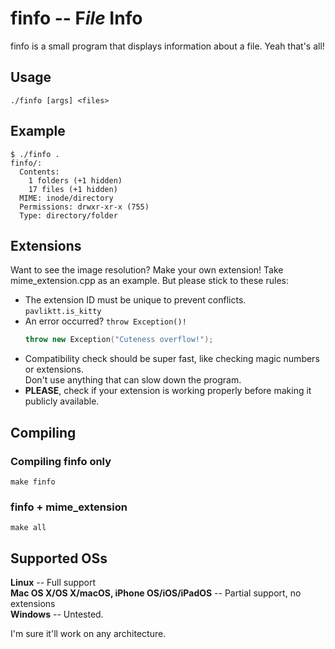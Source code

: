 # finfo -- F*ile* Info
finfo is a small program that displays information about a file. Yeah that's all!

## Usage
```
./finfo [args] <files>
```

## Example
```
$ ./finfo .
finfo/:
  Contents:
    1 folders (+1 hidden)
    17 files (+1 hidden)
  MIME: inode/directory
  Permissions: drwxr-xr-x (755)
  Type: directory/folder
```

## Extensions
Want to see the image resolution? Make your own extension!
Take mime_extension.cpp as an example.
But please stick to these rules:
* The extension ID must be unique to prevent conflicts.<br>
  `pavliktt.is_kitty`
* An error occurred? `throw Exception()!`<br>
  ```c++
  throw new Exception("Cuteness overflow!");
  ```
* Compatibility check should be super fast, like checking magic numbers or extensions.<br>
  Don't use anything that can slow down the program.
* **PLEASE**, check if your extension is working properly before making it publicly available.

## Compiling
### Compiling finfo only
```shell
make finfo
```
### finfo + mime_extension
```shell
make all
```

## Supported OSs
**Linux** -- Full support\
**Mac OS X/OS X/macOS, iPhone OS/iOS/iPadOS** -- Partial support, no extensions\
**Windows** -- Untested.

I'm sure it'll work on any architecture.
